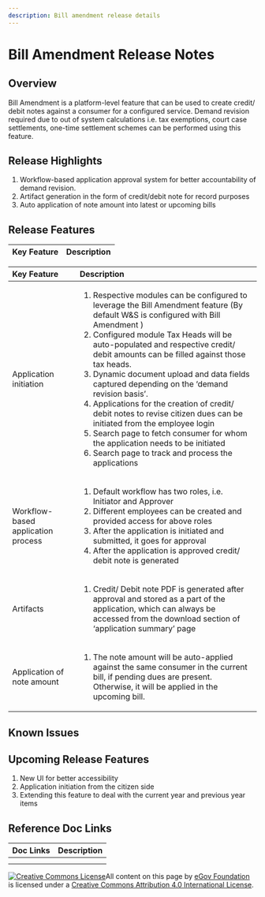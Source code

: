 ```yaml
---
description: Bill amendment release details
---
```


# Bill Amendment Release Notes

## Overview <a id="Overview"></a>

Bill Amendment is a platform-level feature that can be used to create credit/ debit notes against a consumer for a configured service. Demand revision required due to out of system calculations i.e. tax exemptions, court case settlements, one-time settlement schemes can be performed using this feature.

## Release Highlights <a id="Release-Highlights"></a>

1. Workflow-based application approval system for better accountability of demand revision.
2. Artifact generation in the form of credit/debit note for record purposes
3. Auto application of note amount into latest or upcoming bills

## Release Features <a id="Release-Features"></a>

| **Key Feature** | **Description** |
| :--- | :--- |


<table>
  <thead>
    <tr>
      <th style="text-align:left"><b>Key Feature</b>
      </th>
      <th style="text-align:left"><b>Description</b>
      </th>
    </tr>
  </thead>
  <tbody>
    <tr>
      <td style="text-align:left">Application initiation</td>
      <td style="text-align:left">
        <ol>
          <li>Respective modules can be configured to leverage the Bill Amendment feature
            (By default W&amp;S is configured with Bill Amendment )</li>
          <li>Configured module Tax Heads will be auto-populated and respective credit/
            debit amounts can be filled against those tax heads.</li>
          <li>Dynamic document upload and data fields captured depending on the &#x2018;demand
            revision basis&#x2019;.</li>
          <li>Applications for the creation of credit/ debit notes to revise citizen
            dues can be initiated from the employee login</li>
          <li>Search page to fetch consumer for whom the application needs to be initiated</li>
          <li>Search page to track and process the applications</li>
        </ol>
      </td>
    </tr>
    <tr>
      <td style="text-align:left">Workflow-based application process</td>
      <td style="text-align:left">
        <ol>
          <li>Default workflow has two roles, i.e. Initiator and Approver</li>
          <li>Different employees can be created and provided access for above roles</li>
          <li>After the application is initiated and submitted, it goes for approval</li>
          <li>After the application is approved credit/ debit note is generated</li>
        </ol>
      </td>
    </tr>
    <tr>
      <td style="text-align:left">Artifacts</td>
      <td style="text-align:left">
        <ol>
          <li>Credit/ Debit note PDF is generated after approval and stored as a part
            of the application, which can always be accessed from the download section
            of &#x2018;application summary&#x2019; page</li>
        </ol>
      </td>
    </tr>
    <tr>
      <td style="text-align:left">Application of note amount</td>
      <td style="text-align:left">
        <ol>
          <li>The note amount will be auto-applied against the same consumer in the
            current bill, if pending dues are present. Otherwise, it will be applied
            in the upcoming bill.</li>
        </ol>
      </td>
    </tr>
  </tbody>
</table>

## Known Issues <a id="Known-Issues"></a>

## Upcoming Release Features <a id="Upcoming-Release-Features"></a>

1. New UI for better accessibility
2. Application initiation from the citizen side
3. Extending this feature to deal with the current year and previous year items

## Reference Doc Links <a id="Reference-Doc-Links"></a>

| **Doc Links** | **Description** |
| :--- | :--- |
|  |  |
|  |  |

[![Creative Commons License](https://i.creativecommons.org/l/by/4.0/80x15.png)](http://creativecommons.org/licenses/by/4.0/)All content on this page by [eGov Foundation ](https://egov.org.in/)is licensed under a [Creative Commons Attribution 4.0 International License](http://creativecommons.org/licenses/by/4.0/).

